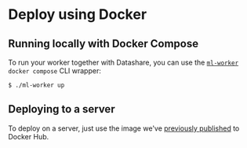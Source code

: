 # Deploy using Docker

## Running locally with Docker Compose

To run your worker together with Datashare, you can use the [`ml-worker`](https://github.com/ICIJ/datashare-python/blob/main/ml-worker) `docker compose` CLI wrapper:
<!-- termynal -->
```console
$ ./ml-worker up
```

## Deploying to a server

To deploy on a server, just use the image we've [previously published](build.md#publish-to-docker-hub) to Docker Hub.

